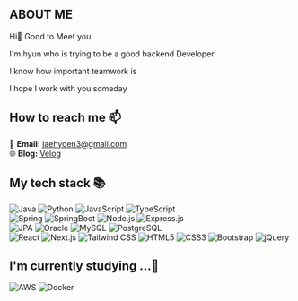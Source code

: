 ## ABOUT ME
Hi👋 Good to Meet you <br>

I'm hyun who is trying to be a good backend Developer <br>

I know how important teamwork is

I hope I work with you someday



## How to reach me 📫
💬 **Email:** [jaehyoen3@gmail.com](mailto:jaehyoen3@gmail.com)  
🌐 **Blog:** [Velog](https://velog.io/@kim3008m/posts)
<br>

## My tech stack 📚
![Java](https://img.shields.io/badge/java-%23ED8B00.svg?&style=for-the-badge&logo=java&logoColor=white) ![Python](https://img.shields.io/badge/python-3670A0?style=for-the-badge&logo=python&logoColor=ffdd54) ![JavaScript](https://img.shields.io/badge/javascript%20-%23323330.svg?&style=for-the-badge&logo=javascript&logoColor=%23F7DF1E) ![TypeScript](https://img.shields.io/badge/-TypeScript-3178C6?style=for-the-badge&logo=typescript&logoColor=white)
<br> 
![Spring](https://img.shields.io/badge/spring-%236DB33F.svg?style=for-the-badge&logo=spring&logoColor=white) ![SpringBoot](https://img.shields.io/badge/-SpringBoot-6DB33F?style=for-the-badge&logo=SpringBoot&logoColor=white) ![Node.js](https://img.shields.io/badge/-Node.js-339933?style=for-the-badge&logo=Node.js&logoColor=white) ![Express.js](https://img.shields.io/badge/Express.js-000000?style=for-the-badge&logo=express&logoColor=white)
<br>
![JPA](https://img.shields.io/badge/-JPA-6DB33F?style=for-the-badge&logo=Hibernate&logoColor=white) ![Oracle](https://img.shields.io/badge/oracle-F80000.svg?&style=for-the-badge&logo=oracle&logoColor=white) ![MySQL](https://img.shields.io/badge/MySQL-4479A1?&style=for-the-badge&logo=MySQL&logoColor=white) ![PostgreSQL](https://img.shields.io/badge/PostgreSQL-4169E1?&style=for-the-badge&logo=PostgreSQL&logoColor=white)
<br>
![React](https://img.shields.io/badge/-React-222222?style=for-the-badge&logo=react) ![Next.js](https://img.shields.io/badge/Next.js-000000?style=for-the-badge&logo=Next.js&logoColor=white) ![Tailwind CSS](https://img.shields.io/badge/-Tailwind%20CSS-38B2AC?style=for-the-badge&logo=Tailwind%20CSS&logoColor=white) ![HTML5](https://img.shields.io/badge/html5%20-%23E34F26.svg?&style=for-the-badge&logo=html5&logoColor=white) ![CSS3](https://img.shields.io/badge/css3%20-%231572B6.svg?&style=for-the-badge&logo=css3&logoColor=white) ![Bootstrap](https://img.shields.io/badge/Bootstrap%20-7952B3.svg?&style=for-the-badge&logo=Bootstrap&logoColor=white) ![jQuery](https://img.shields.io/badge/jQuery-0769AD.svg?&style=for-the-badge&logo=jQuery)

## I'm currently studying ...🌱 
![AWS](https://img.shields.io/badge/-AWS-232F3E?style=for-the-badge&logo=AmazonAWS) ![Docker](https://img.shields.io/badge/-Docker-2496ED?style=for-the-badge&logo=Docker&logoColor=white)

